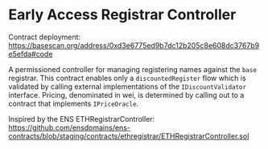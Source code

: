 # Early Access Registrar Controller

Contract deployment: https://basescan.org/address/0xd3e6775ed9b7dc12b205c8e608dc3767b9e5efda#code

A permissioned controller for managing registering names against the `base` registrar. This contract enables only a `discountedRegister` flow which is validated by calling external implementations of the `IDiscountValidator` interface. Pricing, denominated in wei, is determined by calling out to a contract that implements `IPriceOracle`.

Inspired by the ENS ETHRegistrarController: https://github.com/ensdomains/ens-contracts/blob/staging/contracts/ethregistrar/ETHRegistrarController.sol